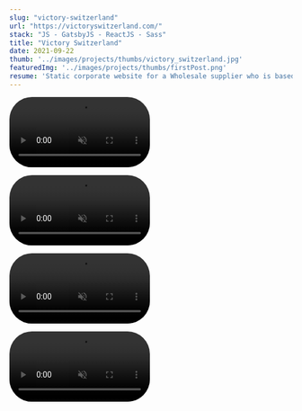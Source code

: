 ```yaml
---
slug: "victory-switzerland"
url: "https://victoryswitzerland.com/"
stack: "JS - GatsbyJS - ReactJS - Sass"
title: "Victory Switzerland"
date: 2021-09-22
thumb: '../images/projects/thumbs/victory_switzerland.jpg'
featuredImg: '../images/projects/thumbs/firstPost.png'
resume: 'Static corporate website for a Wholesale supplier who is based on B2B business models on the Swiss market. Working closely with the IT team and the UX/UI designer we worked with Adobe XD for the design and creation of a prototype of the user experience for the site which has helped me to develop the project in a much faster, more comfortable and structured way.'
---
```

<video
        style='border-radius:40px'
        width="250"
        autoplay="autoplay"
        loop=true
        playsInline
        muted
      >
          <source
            src="https://firebasestorage.googleapis.com/v0/b/portfolio-d5c1c.appspot.com/o/victory%2Fv1.mp4?alt=media&token=b1f2f376-90ba-4ef0-b0e8-91a92d2ecb39"
            type="video/mp4"
          />
</video>

<video
        style='border-radius:40px'
        width="250"
        autoplay="autoplay"
        loop=true
        playsInline
        muted
      >
          <source
            src="https://firebasestorage.googleapis.com/v0/b/portfolio-d5c1c.appspot.com/o/victory%2Fv2.mp4?alt=media&token=e999860d-91a3-4590-9f62-204e73729cca"
            type="video/mp4"
          />
</video>

<video
        style='border-radius:40px'
        width="250"
        autoplay="autoplay"
        loop=true
        playsInline
        muted
      >
          <source
            src="https://firebasestorage.googleapis.com/v0/b/portfolio-d5c1c.appspot.com/o/victory%2Fv3.mp4?alt=media&token=bee2f437-8e26-412e-8b61-7488c7c23dcc"
            type="video/mp4"
          />
</video>

<video
        style='border-radius:40px'
        width="250"
        autoplay="autoplay"
        loop=true
        playsInline
        muted
      >
          <source
            src="https://firebasestorage.googleapis.com/v0/b/portfolio-d5c1c.appspot.com/o/victory%2Fv4.mp4?alt=media&token=2dc9f537-06be-4a5b-9eb2-1f1663b30527"
            type="video/mp4"
          />
</video>
